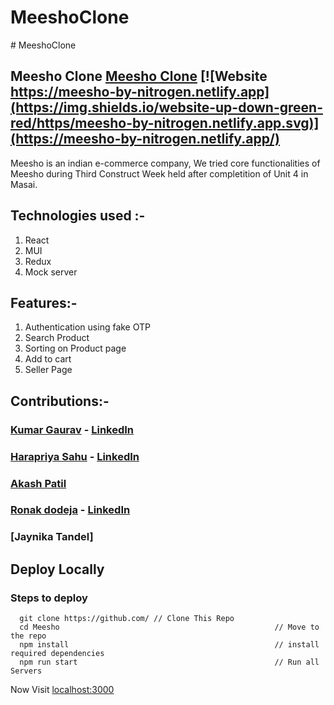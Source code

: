 ﻿# MeeshoClone
﻿# MeeshoClone
## Meesho Clone [Meesho Clone](https://meesho-by-nitrogen.netlify.app) [![Website https://meesho-by-nitrogen.netlify.app](https://img.shields.io/website-up-down-green-red/https/meesho-by-nitrogen.netlify.app.svg)](https://meesho-by-nitrogen.netlify.app/)
Meesho is an indian e-commerce company, We tried core functionalities of Meesho during Third Construct Week held after completition of Unit 4 in Masai.

## Technologies used :-
1) React
2) MUI
3) Redux
4) Mock server

## Features:-
1) Authentication using fake OTP
2) Search Product
3) Sorting on Product page
4) Add to cart
5) Seller Page

## Contributions:-

### [Kumar Gaurav](https://github.com/Kgaurav113) - [LinkedIn](https://www.linkedin.com/in/kgaurav501)

### [Harapriya Sahu](https://github.com/Harapriyasahu) - [LinkedIn](https://www.linkedin.com/in/harapriya-sahu/)

### [Akash Patil](https://github.com/darkwingpatil)

### [Ronak dodeja](https://github.com/ronak-d) - [LinkedIn](https://www.linkedin.com/in/ronak-dodeja-536ab4221)
### [Jaynika Tandel]

## Deploy Locally

### Steps to deploy
```
  git clone https://github.com/ // Clone This Repo
  cd Meesho                                                // Move to the repo
  npm install                                              // install required dependencies
  npm run start                                            // Run all Servers
```

Now Visit  [localhost:3000](http://localhost:3000)
